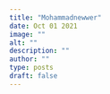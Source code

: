```yaml
---
title: "Mohammadnewwer"
date: Oct 01 2021
image: ""
alt: ""
description: ""
author: ""
type: posts
draft: false
---
```

